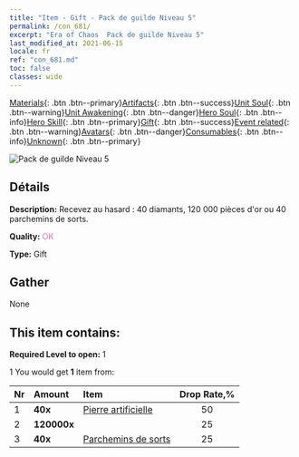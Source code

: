 ```yaml
---
title: "Item - Gift - Pack de guilde Niveau 5"
permalink: /con_681/
excerpt: "Era of Chaos  Pack de guilde Niveau 5"
last_modified_at: 2021-06-15
locale: fr
ref: "con_681.md"
toc: false
classes: wide
---
```

 [Materials](/ItemsFR/){: .btn .btn--primary}[Artifacts](/ItemsFR/Artifacts/){: .btn .btn--success}[Unit Soul](/ItemsFR/UnitSoul/){: .btn .btn--warning}[Unit Awakening](/ItemsFR/UnitAwakening/){: .btn .btn--danger}[Hero Soul](/ItemsFR/HeroSoul/){: .btn .btn--info}[Hero Skill](/ItemsFR/HeroSkill/){: .btn .btn--primary}[Gift](/ItemsFR/Gift/){: .btn .btn--success}[Event related](/ItemsFR/Events/){: .btn .btn--warning}[Avatars](/ItemsFR/Avatars/){: .btn .btn--danger}[Consumables](/ItemsFR/Consumables/){: .btn .btn--info}[Unknown](/ItemsFR/Unknown/){: .btn .btn--primary}

 ![Pack de guilde Niveau 5](/images/t/i_50002.png)

## Détails
 **Description:** Recevez au hasard : 40 diamants, 120 000 pièces d'or ou 40 parchemins de sorts.

 **Quality:** <span style="color: #DA70D6">OK</span>

 **Type:** Gift

## Gather

  None

## This item contains:

 **Required Level to open:** 1

 1 You would get **1** item  from:

  | Nr | Amount |     Item    | Drop Rate,% |
  |:---|:-------|:------------|:---------:|
  | 1 |  **40x** | [Pierre artificielle](/ItemsFR/art_188/) | 50 | 
  | 2 |  **120000x** | <i class="fas fa-coins"/> | 25 | 
  | 3 |  **40x** | [Parchemins de sorts](/ItemsFR/con_694/) | 25 | 
